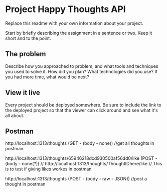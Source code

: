 # Project Happy Thoughts API

Replace this readme with your own information about your project.

Start by briefly describing the assignment in a sentence or two. Keep it short and to the point.

## The problem

Describe how you approached to problem, and what tools and techniques you used to solve it. How did you plan? What technologies did you use? If you had more time, what would be next?

## View it live

Every project should be deployed somewhere. Be sure to include the link to the deployed project so that the viewer can click around and see what it's all about.


## Postman

http://localhost:1313/thoughts (GET - (body - none)) 
//get all thoughts in postman

http://localhost:1313/thoughts/65946218dcd930500af56dd0/like (POST - (body - none(?))
// http://localhost:1313/thoughts/ThoughtIDhere/like
// This is to test if giving likes workes in postman

http://localhost:1313/thoughts (POST - (body - raw - JSON))
//post a thought in postman 
<!-- {
  "message": "testing happy"
} -->
